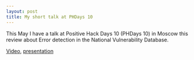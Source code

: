 ```yaml
---
layout: post
title: My short talk at PHDays 10
---
```



This May I have a talk at Positive Hack Days 10 (PHDays 10) in Moscow this review about Error detection in the National Vulnerability Database.

[Video](https://standoff365.com/phdays10/schedule/fast-track/error-detection-in-the-national-vulnerability-database), 
[presentation](https://static.ptsecurity.com/phdays/presentations/phdays-10/error-detection-in-the-national-vulnerability-database.pdf)
